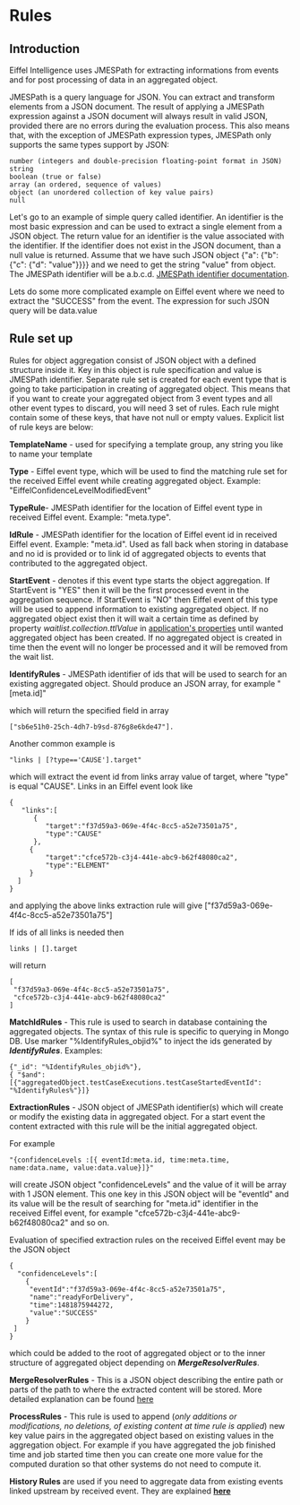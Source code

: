 # Rules

## Introduction
Eiffel Intelligence uses JMESPath for extracting informations from events and 
for post processing of data in an aggregated object.

JMESPath is a query language for JSON. You can extract and transform elements 
from a JSON document. The result of applying a JMESPath expression against a 
JSON document will always result in valid JSON, provided there are no errors 
during the evaluation process. This also means that, with the exception of 
JMESPath expression types, JMESPath only supports the same types support by 
JSON:

    number (integers and double-precision floating-point format in JSON)
    string
    boolean (true or false)
    array (an ordered, sequence of values)
    object (an unordered collection of key value pairs)
    null

Let's go to an example of simple query called identifier. An identifier is the 
most basic expression and can be used to extract a single element from a JSON 
object. The return value for an identifier is the value associated with the 
identifier. If the identifier does not exist in the JSON document, than a null 
value is returned. Assume that we have such JSON object 
{"a": {"b": {"c": {"d": "value"}}}} and we need to get the string "value" from 
object. The JMESPath identifier will be a.b.c.d. [JMESPath identifier documentation](http://jmespath.org/specification.html#identifiers).

Lets do some more complicated example on Eiffel event where we need to extract 
the "SUCCESS" from the event. The expression for such JSON query will be 
data.value

## Rule set up

Rules for object aggregation consist of JSON object with a defined structure 
inside it. Key in this object is rule specification and value is JMESPath 
identifier. Separate rule set is created for each event type that is going to 
take participation in creating of aggregated object. This means that if you 
want to create your aggregated object from 3 event types and all other event 
types to discard, you will need 3 set of rules. Each rule might contain some of 
these keys, that have not null or empty values. Explicit list of rule keys are 
below:

**TemplateName** - used for specifying a template group, any string you like to 
name your template

**Type** - Eiffel event type, which will be used to find the matching rule set 
for the received Eiffel event while creating aggregated object. Example: 
"EiffelConfidenceLevelModifiedEvent"

**TypeRule**- JMESPath identifier for the location of Eiffel event type in 
received Eiffel event. Example: "meta.type".

**IdRule** - JMESPath identifier for the location of Eiffel event id in 
received Eiffel event. Example: "meta.id". Used as fall back when storing in 
database and no id is provided or to link id of aggregated objects to events 
that contributed to the aggregated object.

**StartEvent** - denotes if this event type starts the object aggregation. If 
StartEvent is "YES" then it will be the first processed event in the aggregation 
sequence. If StartEvent is "NO" then Eiffel event of this type will be used to 
append information to existing aggregated object. If no aggregated object exist 
then it will wait a certain time as defined by property
 _waitlist.collection.ttlValue_ in [application's properties](https://github.com/Ericsson/eiffel-intelligence/blob/master/src/main/resources/application.properties) 
 until wanted aggregated object has been created. If no aggregated object is 
 created in time then the event will no longer be processed and it will be 
 removed from the wait list.

**IdentifyRules** - JMESPath identifier of ids that will be used to search for 
an existing aggregated object. Should produce an JSON array, for example 
    "[meta.id]" 

which will return the specified field in array 

    ["sb6e51h0-25ch-4dh7-b9sd-876g8e6kde47"]. 

Another common example is 

    "links | [?type=='CAUSE'].target"

 which will extract the event id from links array value of target, where "type" 
 is equal "CAUSE". Links in an Eiffel event look like 

    {
       "links":[
          {
             "target":"f37d59a3-069e-4f4c-8cc5-a52e73501a75",
             "type":"CAUSE"
          },
         {
             "target":"cfce572b-c3j4-441e-abc9-b62f48080ca2",
             "type":"ELEMENT"
         }
      ]
    }

and applying the above links extraction rule will give ["f37d59a3-069e-4f4c-8cc5-a52e73501a75"]

If ids of all links is needed then
   
    links | [].target

will return
 
    [
     "f37d59a3-069e-4f4c-8cc5-a52e73501a75",
     "cfce572b-c3j4-441e-abc9-b62f48080ca2"
    ]

**MatchIdRules** - This rule is used to search in database containing the 
aggregated objects. The syntax of this rule is specific to querying in Mongo DB. 
Use marker "%IdentifyRules_objid%" to inject the ids generated by 
**_IdentifyRules_**. Examples: 

    {"_id": "%IdentifyRules_objid%"}, 
    { "$and": [{"aggregatedObject.testCaseExecutions.testCaseStartedEventId": "%IdentifyRules%"}]}

**ExtractionRules** - JSON object of JMESPath identifier(s) which will create 
or modify the existing data in aggregated object. For a start event the content 
extracted with this rule will be the initial aggregated object. 

For example 

    "{confidenceLevels :[{ eventId:meta.id, time:meta.time, name:data.name, value:data.value}]}" 

will create JSON object "confidenceLevels" and the value of it will be array 
with 1 JSON element. This one key in this JSON object will be "eventId" and its 
value will be the result of searching for "meta.id" identifier in the received 
Eiffel event, for example "cfce572b-c3j4-441e-abc9-b62f48080ca2" and so on. 

Evaluation of specified extraction rules on the received Eiffel event may be 
the JSON object 

    {
      "confidenceLevels":[
        {
         "eventId":"f37d59a3-069e-4f4c-8cc5-a52e73501a75",
         "name":"readyForDelivery",
         "time":1481875944272,
         "value":"SUCCESS"
        }
     ]
    } 

which could be added to the root of aggregated object or to the inner structure 
of aggregated object depending on **_MergeResolverRules_**.

**MergeResolverRules** - This is a JSON object describing the entire path or 
parts of the path to where the extracted content will be stored. More detailed 
explanation can be found [here](https://github.com/eiffel-community/eiffel-intelligence/blob/master/wiki/markdown/MergeResolverRules.md)

**ProcessRules** - This rule is used to append (_only additions or modifications, 
no deletions, of existing content at time rule is applied_) new key value pairs 
in the aggregated object based on existing values in the aggregation object. 
For example if you have aggregated the job finished time and job started time 
then you can create one more value for the computed duration so that other 
systems do not need to compute it.

**History Rules** are used if you need to aggregate data from existing events 
linked upstream by received event. They are explained [**here**](https://github.com/eiffel-community/eiffel-intelligence/blob/master/wiki/markdown/History-rules.md)
